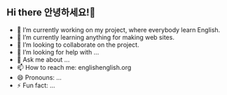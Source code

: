 ## Hi there 안녕하세요!👋

- 🔭 I’m currently working on my project, where everybody learn English.
- 🌱 I’m currently learning anything for making web sites.
- 👯 I’m looking to collaborate on the project.
- 🤔 I’m looking for help with ...
- 💬 Ask me about ...
- 📫 How to reach me: englishenglish.org
- 😄 Pronouns: ...
- ⚡ Fun fact: ...
